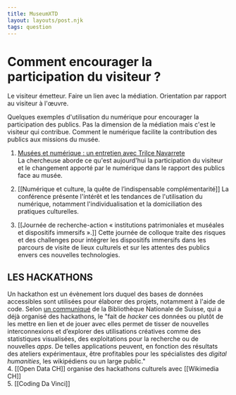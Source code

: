 ```yaml
---
title: MuseumXTD
layout: layouts/post.njk
tags: question
---
```

# Comment encourager la participation du visiteur ?

Le visiteur émetteur. 
Faire un lien avec la médiation. 
Orientation par rapport au visiteur à l'œuvre. 

Quelques exemples d'utilisation du numérique pour encourager la participation des publics. Pas la dimension de la médiation mais c'est le visiteur qui contribue. 
Comment le numérique facilite la contribution des publics aux missions du musée. 

1. [Musées et numérique : un entretien avec Trilce Navarrete](https://metis-lab.com/2022/05/02/musees-et-numerique-un-entretien-avec-trilce-navarrete/)     
   La chercheuse aborde ce qu'est aujourd'hui la participation du visiteur et le changement apporté par le numérique dans le rapport des publics face au musée.  
2. [[Numérique et culture, la quête de l’indispensable complémentarité]]
   La conférence présente l'intérêt et les tendances de l'utilisation du numérique, notamment l'individualisation et la domiciliation des pratiques culturelles. 

4. [[Journée de recherche-action « institutions patrimoniales et muséales et dispositifs immersifs ».]]
   Cette journée de colloque traite des risques et des challenges pour intégrer les dispositifs immersifs dans les parcours de visite de lieux culturels et sur les attentes des publics envers ces nouvelles technologies.


## LES HACKATHONS
Un hackathon est un évènement lors duquel des bases de données accessibles sont utilisées pour élaborer des projets, notamment à l'aide de code. Selon [un communiqué](https://www.admin.ch/gov/fr/start/dokumentation/medienmitteilungen.msg-id-56205.html) de la Bibliothèque Nationale de Suisse, qui a déjà organisé des hackathons, le "fait de _hacker_ ces données ou plutôt de les mettre en lien et de jouer avec elles permet de tisser de nouvelles interconnexions et d’explorer des utilisations créatives comme des statistiques visualisées, des exploitations pour la recherche ou de nouvelles _apps_. De telles applications peuvent, en fonction des résultats des ateliers expérimentaux, être profitables pour les spécialistes des _digital humanities_, les wikipédiens ou un large public."  
4. [[Open Data CH]] organise des hackathons culturels avec [[Wikimedia CH]]  
5. [[Coding Da Vinci]]